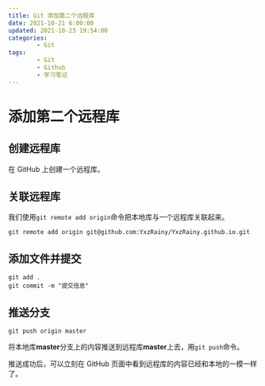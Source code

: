 ```yaml
---
title: Git 添加第二个远程库
date: 2021-10-21 6:00:00
updated: 2021-10-23 19:54:00
categories:
        - Git
tags:
        - Git
        - Github
        - 学习笔记
---
```


# 添加第二个远程库

## 创建远程库

在 GitHub 上创建一个远程库。

## 关联远程库

我们使用`git remote add origin`命令把本地库与一个远程库关联起来。

```
git remote add origin git@github.com:YxzRainy/YxzRainy.github.io.git
```

## 添加文件并提交

```
git add .
git commit -m "提交信息"
```

## 推送分支

```
git push origin master
```

将本地库**master**分支上的内容推送到远程库**master**上去，用`git push`命令。

推送成功后，可以立刻在 GitHub 页面中看到远程库的内容已经和本地的一模一样了。
